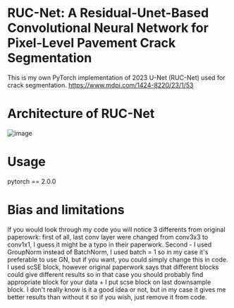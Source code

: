 # RUC-Net: A Residual-Unet-Based Convolutional Neural Network for Pixel-Level Pavement Crack Segmentation
This is my own PyTorch implementation of 2023 U-Net (RUC-Net) used for crack segmentation. https://www.mdpi.com/1424-8220/23/1/53
# Architecture of RUC-Net
![image](https://github.com/americanexplorer13/rucnet/assets/57260643/485f078c-f300-4d9b-a19a-dc2c70460152)
# Usage
pytorch == 2.0.0
# Bias and limitations
If you would look through my code you will notice 3 differents from original paperowrk: first of all, last conv layer were changed from conv3x3 to conv1x1, I guess it might be a typo in their paperwork. Second - I used GroupNorm instead of BatchNorm, I used batch = 1 so in my case it's preferable to use GN, but if you want, you could simply change this in code. I used scSE block, however original paperwork says that different blocks could give different results so in that case you should probably find appropriate block for your data + I put scse block on last downsample block. I don't really know is it a good idea or not, but in my case it gives me better results than without it so if you wish, just remove it from code.

